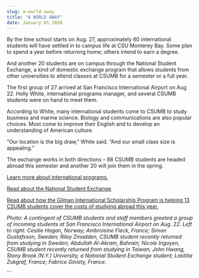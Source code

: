 ```yaml
---
slug: a-world-away
title: "A WORLD AWAY"
date: January 01 2020
---
```


 
<p>
  By the time school starts on Aug. 27, approximately 60 international students
  will have settled in to campus life at CSU Monterey Bay. Some plan to spend a
  year before returning home; others intend to earn a degree.
</p>
<p>
  And another 20 students are on campus through the National Student Exchange, a
  kind of domestic exchange program that allows students from other universities
  to attend classes at CSUMB for a semester or a full year.
</p>
<p>
  The first group of 27 arrived at San Francisco International Airport on Aug
  22. Holly White, international programs manager, and several CSUMB students
  were on hand to meet them.
</p>
<p>
  According to White, many international students come to CSUMB to study
  business and marine science. Biology and communications are also popular
  choices. Most come to improve their English and to develop an understanding of
  American culture.
</p>
<p>
  “Our location is the big draw,” White said. “And our small class size is
  appealing.”
</p>
<p>
  The exchange works in both directions – 88 CSUMB students are headed abroad
  this semester and another 20 will join them in the spring.
</p>
<p>
  <a href="https://international.csumb.edu/"
    >Learn more about international programs.</a
  >
</p>
<p>
  <a
    href="https://news.csumb.edu/news/2012/jul/17/domestic-exchange-students-discover-their-own-country"
    >Read about the National Student Exchange</a
  >.
</p>
<p>
  <a href="//news.csumb.edu/news/2012/may/30/gilman-scholars-go-global"
    >Read about how the Gilman International Scholarship Program is helping 13
    CSUMB students cover the costs of studying abroad this year.</a
  >
</p>
<p>
  <em
    >Photo: A contingent of CSUMB students and staff members greeted a group of
    incoming students at San Francisco International Airport on Aug. 22. Left to
    right: Cesilie Hagan, Norway; Ambroisine Fleck, France; Simon Gustafsson,
    Sweden; Riley Zmadden, CSUMB student recently returned from studying in
    Sweden; Abdullah Al-Akram, Bahrain; Nicole Irigoyen, CSUMB student recently
    returned from studying in Taiwan; John Hwang, Stony Brook (N.Y.) University,
    a National Student Exchange student; Lastitia Zukgraf, France; Fabrice
    Ginisty, France.</em
  >
</p>
```
